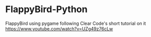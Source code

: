 # FlappyBird-Python
FlappyBird using pygame following Clear Code's short tutorial on it
https://www.youtube.com/watch?v=UZg49z76cLw
